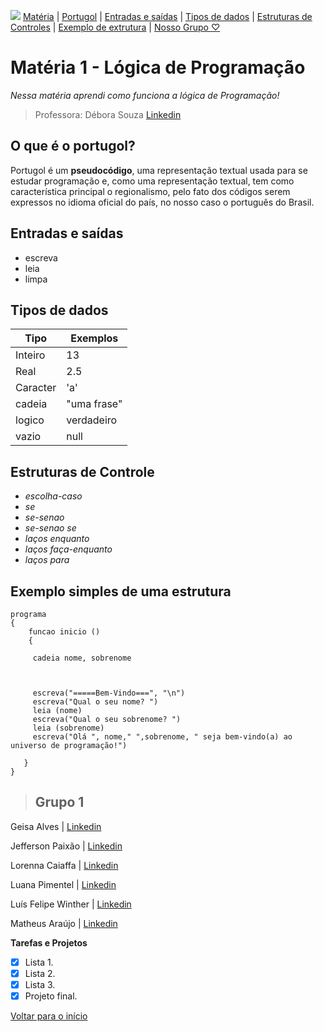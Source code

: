 ![](https://images.sympla.com.br/5fe9f7268dd4f-xs.png)
[Matéria](#matéria-1---lógica-de-programação) | [Portugol](#o-que-é-o-portugol) | [Entradas e saídas](#entradas-e-saídas) | [Tipos de dados](#tipos-de-dados) | [Estruturas de Controles](#estruturas-de-controle) | [Exemplo de extrutura](#exemplo-simples-de-uma-estrutura) | [Nosso Grupo ♡](#grupo-1)

# Matéria 1 - Lógica de Programação
_Nessa matéria aprendi como funciona a lógica de Programação!_
 >Professora: Débora Souza [Linkedin](https://www.linkedin.com/in/debora-o-souza/)

## O que é o portugol?

Portugol é um **pseudocódigo**, uma representação textual usada para se estudar programação e, como uma representação textual, tem como característica principal o regionalismo, pelo fato dos códigos serem expressos no idioma oficial do país, no nosso caso o português do Brasil.

## Entradas e saídas
- escreva
- leia
- limpa

## Tipos de dados

Tipo | Exemplos
-----|----------
Inteiro | 13
Real | 2.5
Caracter | 'a'
cadeia | "uma frase"
logico | verdadeiro
vazio | null


## Estruturas de Controle
- _escolha-caso_
- _se_
- _se-senao_
- _se-senao se_
- _laços enquanto_
- _laços faça-enquanto_
- _laços para_

## Exemplo simples de uma estrutura

```
programa 
{ 
	funcao inicio () 
	{

     cadeia nome, sobrenome



     escreva("=====Bem-Vindo===", "\n")
     escreva("Qual o seu nome? ")
     leia (nome)
     escreva("Qual o seu sobrenome? ")
     leia (sobrenome)
     escreva("Olá ", nome," ",sobrenome, " seja bem-vindo(a) ao universo de programação!")

   } 
}

```

>## **Grupo 1**



Geisa Alves | [Linkedin]()

Jefferson Paixão | [Linkedin](https://www.linkedin.com/in/jeffersondasilvapaixao/)

Lorenna Caiaffa | [Linkedin](https://www.linkedin.com/in/lorenna-caiaffa-31a6b022a/)

Luana Pimentel | [Linkedin]()

Luís Felipe Winther | [Linkedin](https://www.linkedin.com/in/luisfilipewintherborges/)

Matheus Araújo | [Linkedin]()

**Tarefas e Projetos**

- [x] Lista 1.
- [x] Lista 2.
- [x] Lista 3.
- [x] Projeto final.

[Voltar para o início](#matéria-1---lógica-de-programação)

